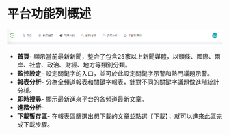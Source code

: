  # 平台功能列概述
 
![function](/site/img/function.png)

* **首頁-** 顯示當前最新新聞，整合了包含25家以上新聞媒體，以頭條、國際、兩岸、社會、政治、財經、地方等類別分類。
* **監控設定-** 設定關鍵字的入口，並可於此設定關鍵字示警和熱門議題示警。
* **報表分析-** 分為全頻道報表和關鍵字報表，針對不同的關鍵字議題做進階統計分析。
* **即時搜尋-** 顯示最新進來平台的各頻道最新文章。
* **進階分析-**
* **下載暫存區-** 在報表區篩選出想下載的文章並點選【下載】，就可以進來此區完成下載步驟。
